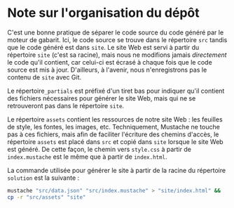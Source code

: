 # Note sur l'organisation du dépôt

C'est une bonne pratique de séparer le code source du code généré
par le moteur de gabarit. Ici, le code source se trouve dans le
répertoire `src` tandis que le code généré est dans `site`. Le site
Web est servi à partir du répertoire `site` (c'est sa racine), mais
nous ne modifions jamais *directement* le code qu'il contient, car
celui-ci est écrasé à chaque fois que le code source est mis à jour.
D'ailleurs, à l'avenir, nous n'enregistrons pas le contenu de `site`
avec Git.

Le répertoire`_partials` est préfixé d'un tiret bas pour indiquer
qu'il contient des fichiers nécessaires pour générer le site Web,
mais qui ne se retrouveront pas dans le répertoire `site`.

Le répertoire `assets` contient les ressources de notre site Web :
les feuilles de style, les fontes, les images, etc. Techniquement,
Mustache ne touche pas à ces fichiers, mais afin de faciliter
l'écriture des chemins d'accès, le répertoire `assets` est placé
dans `src` et copié dans `site` lorsque le site Web est généré. De
cette façon, le chemin vers `style.css` à partir de `index.mustache`
est le même que à partir de `index.html`.

La commande utilisée pour générer le site à partir de la racine du
répertoire `solution` est la suivante :

```sh
mustache "src/data.json" "src/index.mustache" > "site/index.html" &&
cp -r "src/assets" "site"
```